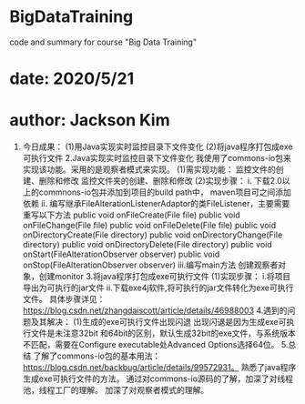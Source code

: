 # BigDataTraining
code and summary for course "Big Data Training"

# date: 2020/5/21
# author: Jackson Kim
1. 今日成果：
    (1)用Java实现实时监控目录下文件变化
    (2)将java程序打包成exe可执行文件
2.Java实现实时监控目录下文件变化
    我使用了commons-io包来实现该功能。采用的是观察者模式来实现。
    (1)需实现功能：
        监控文件的创建、删除和修改
        监控文件夹的创建、删除和修改
    (2)实现步骤：
        i. 下载2.0以上的commnons-io包并添加到项目的build path中， maven项目可之间添加依赖
        ii. 编写继承FileAlterationListenerAdaptor的类FileListener，主要需要重写以下方法
            public void onFileCreate(File file)
            public void onFileChange(File file)
            public void onFileDelete(File file)
            public void onDirectoryCreate(File directory) 
            public void onDirectoryChange(File directory) 
            public void onDirectoryDelete(File directory)
            public void onStart(FileAlterationObserver observer)
            public void onStop(FileAlterationObserver observer)
        iii.编写main方法
            创建观察者对象，创建monitor
3.将java程序打包成exe可执行文件
    (1)实现步骤：
        i.将项目导出为可执行的jar文件
        ii.下载exe4j软件,将可执行的jar文件转化为exe可执行文件。
            具体步骤详见：https://blog.csdn.net/zhangdaiscott/article/details/46988003
4.遇到的问题及其解决：
    (1)生成的exe可执行文件出现闪退
         出现闪退是因为生成exe可执行文件是未注意32bit 和64bit的区别，默认生成32bit的exe文件，与系统版本不匹配，需要在Configure executable处Advanced Options选择64位。
5.总结
    了解了commons-io包的基本用法：https://blog.csdn.net/backbug/article/details/99572931。
    熟悉了java程序生成exe可执行文件的方法。
    通过对commons-io源码的了解，加深了对线程池，线程工厂的理解。
    加深了对观察者模式的理解。
